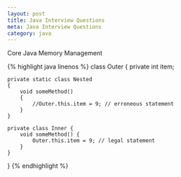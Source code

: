 ```yaml
---
layout: post
title: Java Interview Questions
meta: Java Interview Questions
category: java
---
```


Core Java
Memory Management

{% highlight java linenos %}
class Outer {
	private int item;

	private static class Nested
	{
		void someMethod() 
		{
			//Outer.this.item = 9; // erroneous statement
		}
	}

	private class Inner {
		void someMethod() {
			Outer.this.item = 9; // legal statement
		}
	}
}
{% endhighlight %}

<!--
https://demisx.github.io/jekyll/2014/01/13/improve-code-highlighting-in-jekyll.html
-->